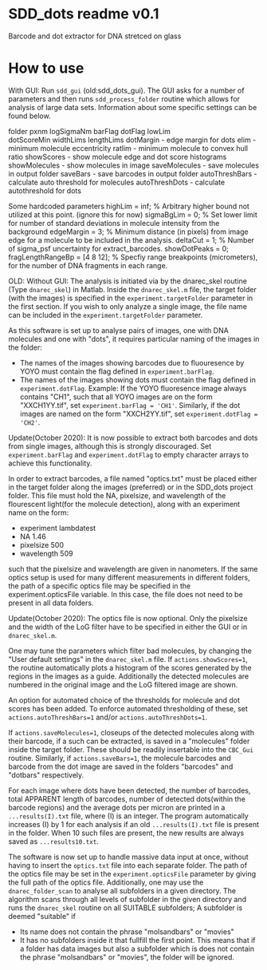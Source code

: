 # SDD_dots readme v0.1
Barcode and dot extractor for DNA stretced on glass

# How to use
With GUI:
Run `sdd_gui` (old:sdd_dots_gui). The GUI asks for a number of parameters and then runs `sdd_process_folder` routine which allows for analysis of large data sets.
Information about some specific settings can be found below.

folder
pxnm
logSigmaNm
barFlag
dotFlag
lowLim        
dotScoreMin
widthLims
lengthLims
dotMargin - edge margin for dots
elim - minimum molecule eccentricity
ratlim - minimum molecule to convex hull ratio
showScores - show molecule edge and dot score histograms
showMolecules - show molecules in image
saveMolecules - save molecules in output folder
saveBars - save barcodes in output folder
autoThreshBars - calculate auto threshold for molecules
autoThreshDots - calculate autothreshold for dots
        
Some hardcoded parameters
highLim = inf; % Arbitrary higher bound not utilized at this point. (ignore this for now)
sigmaBgLim = 0; % Set lower limit for number of standard deviations in molecule intensity from the background
edgeMargin = 3; % Minimum distance (in pixels) from image edge for a molecule to be included in the analysis.
deltaCut = 1; % Number of sigma_psf uncertainty for extract_barcodes.
showDotPeaks = 0;
fragLengthRangeBp = [4 8 12]; % Specfiy range breakpoints (micrometers), for the number of DNA fragments in each range.




OLD:
Without GUI:
The analysis is initiated via by the dnarec_skel routine (Type `dnarec_skel`) in Matlab.
Inside the `dnarec_skel.m` file, the target folder (with the images) is specified in the `experiment.targetFolder` parameter in the first section.
If you wish to only analyze a single image, the file name can be included in the `experiment.targetFolder` parameter.

As this software is set up to analyse pairs of images, one with DNA molecules and one with "dots", it requires particular naming of the images in the folder:
- The names of the images showing barcodes due to fluouresence by YOYO must contain the flag defined in `experiment.barFlag`.
- The names of the images showing dots must contain the flag defined in `experiment.dotFlag`.
Example: If the YOYO fluoresence image always contains "CH1", such that all YOYO images are on the form "XXCH1YY.tif", set `experiment.barFlag = 'CH1'`.
Similarly, if the dot images are named on the form "XXCH2YY.tif", set `experiment.dotFlag = 'CH2'`.

Update(October 2020): It is now possible to extract both barcodes and dots from single images, although this is strongly discouraged.
Set `experiment.barFlag` and `experiment.dotFlag` to empty character arrays to achieve this functionality.

In order to extract barcodes, a file named "optics.txt" must be placed either in the target folder along the images (preferred) or in the SDD_dots project folder.
This file must hold the NA, pixelsize, and wavelength of the flourescent light(for the molecule detection), along with an experiment name on the form:
- experiment lambdatest
- NA 1.46
- pixelsize 500
- wavelength 509

such that the pixelsize and wavelength are given in nanometers.
If the same optics setup is used for many different measurements in different folders, the path of a specific optics file may be specified in the experiment.opticsFile variable.
In this case, the file does not need to be present in all data folders.

Update(October 2020): The optics file is now optional. Only the pixelsize and the width of the LoG filter have to be specified in either the GUI or in `dnarec_skel.m`.

One may tune the parameters which filter bad molecules, by changing the "User default settings" in the `dnarec_skel.m` file.
If `actions.showScores=1`, the routine automatically plots a histogram of the scores generated by the regions in the images as a guide.
Additionally the detected molecules are numbered in the original image and the LoG filtered image are shown.

An option for automated choice of the thresholds for molecule and dot scores has been added.
To enforce automated thresholding of these, set `actions.autoThreshBars=1` and/or `actions.autoThreshDots=1`.

If `actions.saveMolecules=1`, closeups of the detected molecules along with their barcode, if a such can be extracted, is saved in a "molecules" folder inside the target folder.
These should be readily insertable into the `CBC_Gui` routine. Similarly, if `actions.saveBars=1`, the molecule barcodes and barcode from the dot image are saved in the folders "barcodes" and "dotbars" respectively.

For each image where dots have been detected, the number of barcodes, total APPARENT length of barcodes, number of detected dots(within the barcode regions) and the average dots per micron are printed in a `...results(I).txt` file, where (I) is an integer.
The program automatically increases (I) by 1 for each analysis if an old `...results(I).txt` file is present in the folder. When 10 such files are present, the new results are always saved as `...results10.txt`.

The software is now set up to handle massive data input at once, without having to insert the `optics.txt` file into each separate folder.
The path of the optics file may be set in the `experiment.opticsFile` parameter by giving the full path of the optics file.
Additionally, one may use the `dnarec_folder_scan` to analyse all subfolders in a given directory.
The algorithm scans through all levels of subfolder in the given directory and runs the `dnarec_skel` routine on all SUITABLE subfolders;
A subfolder is deemed "suitable" if
- Its name does not contain the phrase "molsandbars" or "movies"
- It has no subfolders inside it that fullfill the first point.
This means that if a folder has data images but also a subfolder which is does not contain the phrase "molsandbars" or "movies", the folder will be ignored.
